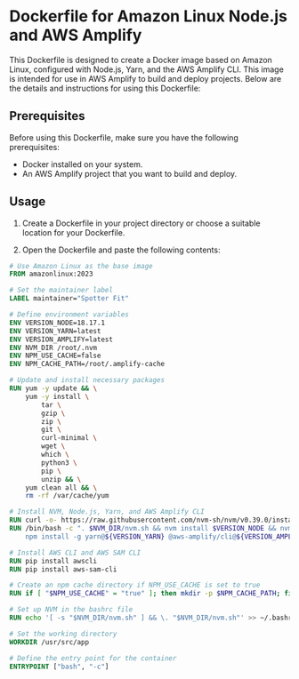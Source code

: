 # Dockerfile for Amazon Linux Node.js and AWS Amplify

This Dockerfile is designed to create a Docker image based on Amazon Linux, configured with Node.js, Yarn, and the AWS Amplify CLI. This image is intended for use in AWS Amplify to build and deploy projects. Below are the details and instructions for using this Dockerfile:

## Prerequisites

Before using this Dockerfile, make sure you have the following prerequisites:

- Docker installed on your system.
- An AWS Amplify project that you want to build and deploy.

## Usage

1. Create a Dockerfile in your project directory or choose a suitable location for your Dockerfile.

2. Open the Dockerfile and paste the following contents:

```Dockerfile
# Use Amazon Linux as the base image
FROM amazonlinux:2023

# Set the maintainer label
LABEL maintainer="Spotter Fit"

# Define environment variables
ENV VERSION_NODE=18.17.1
ENV VERSION_YARN=latest
ENV VERSION_AMPLIFY=latest
ENV NVM_DIR /root/.nvm
ENV NPM_USE_CACHE=false
ENV NPM_CACHE_PATH=/root/.amplify-cache

# Update and install necessary packages
RUN yum -y update && \
    yum -y install \
        tar \
        gzip \
        zip \
        git \
        curl-minimal \
        wget \
        which \
        python3 \
        pip \
        unzip && \
    yum clean all && \
    rm -rf /var/cache/yum

# Install NVM, Node.js, Yarn, and AWS Amplify CLI
RUN curl -o- https://raw.githubusercontent.com/nvm-sh/nvm/v0.39.0/install.sh | bash
RUN /bin/bash -c ". $NVM_DIR/nvm.sh && nvm install $VERSION_NODE && nvm use $VERSION_NODE && \
    npm install -g yarn@${VERSION_YARN} @aws-amplify/cli@${VERSION_AMPLIFY}"

# Install AWS CLI and AWS SAM CLI
RUN pip install awscli
RUN pip install aws-sam-cli

# Create an npm cache directory if NPM_USE_CACHE is set to true
RUN if [ "$NPM_USE_CACHE" = "true" ]; then mkdir -p $NPM_CACHE_PATH; fi

# Set up NVM in the bashrc file
RUN echo '[ -s "$NVM_DIR/nvm.sh" ] && \. "$NVM_DIR/nvm.sh"' >> ~/.bashrc

# Set the working directory
WORKDIR /usr/src/app

# Define the entry point for the container
ENTRYPOINT ["bash", "-c"]
